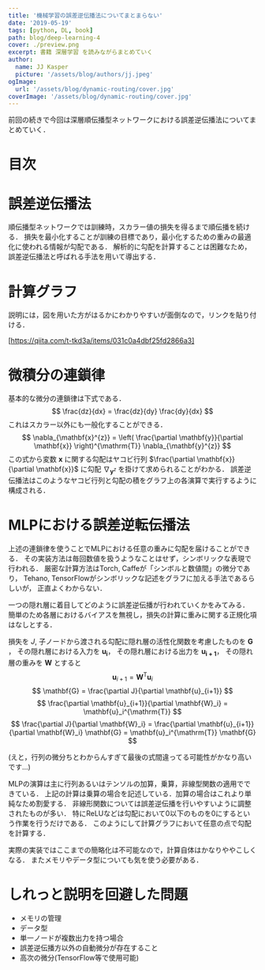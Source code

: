 ```yaml
---
title: '機械学習の誤差逆伝播法についてまとまらない'
date: '2019-05-19'
tags: [python, DL, book]
path: blog/deep-learning-4
cover: ./preview.png
excerpt: 書籍 深層学習 を読みながらまとめていく
author:
  name: JJ Kasper
  picture: '/assets/blog/authors/jj.jpeg'
ogImage:
  url: '/assets/blog/dynamic-routing/cover.jpg'
coverImage: '/assets/blog/dynamic-routing/cover.jpg'
---
```

前回の続きで今回は深層順伝播型ネットワークにおける誤差逆伝播法についてまとめていく．

# 目次

# 誤差逆伝播法
順伝播型ネットワークでは訓練時，スカラー値の損失を得るまで順伝播を続ける．
損失を最小化することが訓練の目標であり，最小化するための重みの最適化に使われる情報が勾配である．
解析的に勾配を計算することは困難なため，誤差逆伝播法と呼ばれる手法を用いて導出する．


# 計算グラフ
説明には，図を用いた方がはるかにわかりやすいが面倒なので，リンクを貼り付ける．

[https://qiita.com/t-tkd3a/items/031c0a4dbf25fd2866a3]


# 微積分の連鎖律
基本的な微分の連鎖律は下式である．
$$
    \frac{dz}{dx} = \frac{dz}{dy} \frac{dy}{dx}
$$
これはスカラー以外にも一般化することができる．
$$
    \nabla_{\mathbf{x}^{z}} = \left(
    \frac{\partial \mathbf{y}}{\partial \mathbf{x}} \right)^{\mathrm{T}}
    \nabla_{\mathbf{y}^{z}}
$$
この式から変数 $\mathbf{x}$ に関する勾配はヤコビ行列
$\frac{\partial \mathbf{x}}{\partial \mathbf{x}}$ に勾配
$\nabla_{\mathbf{y}^{z}}$ を掛けて求められることがわかる．
誤差逆伝播法はこのようなヤコビ行列と勾配の積をグラフ上の各演算で実行するように構成される．


# MLPにおける誤差逆転伝播法
上述の連鎖律を使うことでMLPにおける任意の重みに勾配を届けることができる．
その実装方法は毎回数値を扱うようなことはせず，シンボリックな表現で行われる．
厳密な計算方法はTorch, Caffeが「シンボルと数値間」の微分であり，
Tehano, TensorFlowがシンボリックな記述をグラフに加える手法であるらしいが，
正直よくわからない．

一つの隠れ層に着目してどのように誤差逆伝播が行われていくかをみてみる．
簡単のため各層におけるバイアスを無視し，損失の計算に重みに関する正規化項はなしとする．

損失を $J$,
子ノードから渡される勾配に隠れ層の活性化関数を考慮したものを $\mathbf{G}$ ，
その隠れ層における入力を $\mathbf{u_i}$，
その隠れ層における出力を $\mathbf{u_{i+1}}$，
その隠れ層の重みを $\mathbf{W}$ とすると
$$
    \mathbf{u}_{i+1} = \mathbf{W}^{\mathrm{T}} \mathbf{u}_i
$$
$$
    \mathbf{G} = \frac{\partial J}{\partial \mathbf{u}_{i+1}}
$$
$$
    \frac{\partial \mathbf{u}_{i+1}}{\partial \mathbf{W}_i} =
    \mathbf{u}_i^{\mathrm{T}}
$$
$$
    \frac{\partial J}{\partial \mathbf{W}_i} =
    \frac{\partial \mathbf{u}_{i+1}}{\partial \mathbf{W}_i} \mathbf{G} =
    \mathbf{u}_i^{\mathrm{T}} \mathbf{G}
$$

(えと，行列の微分ちとわからんすぎて最後の式間違ってる可能性がかなり高いです...)

MLPの演算は主に行列あるいはテンソルの加算，乗算，非線型関数の適用でできている．
上記の計算は乗算の場合を記述している．加算の場合はこれより単純なため割愛する．
非線形関数については誤差逆伝播を行いやすいように調整されたものが多い．
特にReLUなどは勾配において0以下のものを0にするという作業を行うだけである．
このようにして計算グラフにおいて任意の点で勾配を計算する．

実際の実装ではここまでの簡略化は不可能なので，計算自体はかなりややこしくなる．
またメモリやデータ型についても気を使う必要がある．

# しれっと説明を回避した問題
- メモリの管理
- データ型
- 単一ノードが複数出力を持つ場合
- 誤差逆伝播方以外の自動微分が存在すること
- 高次の微分(TensorFlow等で使用可能)
